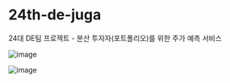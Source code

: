 # 24th-de-juga
24대 DE팀 프로젝트 - 분산 투자자(포트폴리오)를 위한 주가 예측 서비스

![image](https://github.com/YBIGTA/24th-de-juga/assets/108119782/2bbc5854-6af6-4a48-86d1-ce2c64baaa3b)

![image](https://github.com/YBIGTA/24th-de-juga/assets/108119782/9621dc5f-f535-44e2-b219-701bbb250429)
